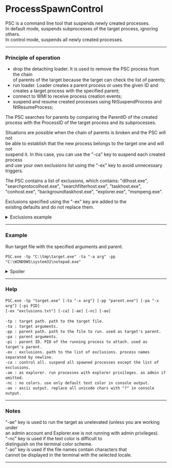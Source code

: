 # ProcessSpawnControl  
PSC is a command line tool that suspends newly created processes.  
In default mode, suspends subprocesses of the target process, ignoring others.  
In control mode, suspends all newly created processes.  

---  

### Principle of operation  

* drop the detaching loader. It is used to remove the PSC process from the chain  
of parents of the target because the target can check the list of parents;
* run loader. Loader creates a parent process or uses the given ID and  
creates a target process with the specified parent;
* connect to WMI to receive process creation events;
* suspend and resume created processes using NtSuspendProcess and NtResumeProcess;

The PSC searches for parents by comparing the ParentID of the created  
process with the ProcessID of the target process and its subprocesses.  

Situations are possible when the chain of parents is broken and the PSC will not  
be able to establish that the new process belongs to the target one and will not  
suspend it. In this case, you can use the "-ca" key to suspend each created process  
and use your own exclusions list using the "-ex" key to avoid unnecessary triggers.  

The PSC contains a list of exclusions, which contains: "dllhost.exe",  
"searchprotocolhost.exe", "searchfilterhost.exe", "taskhost.exe",  
"conhost.exe", "backgroundtaskhost.exe", "explorer.exe", "msmpeng.exe".  

Exclusions specified using the "-ex" key are added to the  
existing defaults and do not replace them.  

<details>
  <summary>Exclusions example</summary>  
  
  ```
  PSC.exe -tp "path\to\target.exe" -ex "path\to\exclusions.txt"
  ```
  
  ![exclusions](https://github.com/xoreaxecx/ProcessSpawnControl/blob/main/_pics/exclusions.png)    
</details>

---  

### Example  
Run target file with the specified arguments and parent.
```
PSC.exe -tp "C:\tmp\target.exe" -ta "-a arg" -pp "C:\WINDOWS\system32\notepad.exe"
```
<details>
  <summary>Spoiler</summary>
  
  Parent process is running. Target process created and ready to run.  
  ![created](https://github.com/xoreaxecx/ProcessSpawnControl/blob/main/_pics/created_console.png)  
  
  ![created](https://github.com/xoreaxecx/ProcessSpawnControl/blob/main/_pics/created_processes.png)  
  
  Target process is running and has created a subprocess.  
  ![suspended](https://github.com/xoreaxecx/ProcessSpawnControl/blob/main/_pics/suspended.png)  
</details>

---  

### Help  
```
PSC.exe -tp "target.exe" [-ta "-x arg"] [-pp "parent.exe"] [-pa "-x arg"] [-pi PID]
[-ex "exclusions.txt"] [-ca] [-ae] [-nc] [-ao]

-tp : target path. path to the target file.
-ta : target arguments.
-pp : parent path. path to the file to run. used as target's parent.
-pa : parent arguments.
-pi : parent ID. PID of the running process to attach. used as target's parent.
-ex : exclusions. path to the list of exclusions. process names separated by newline.
-ca : control all. suspend all spawned processes except the list of exclusions.
-ae : as explorer. run processes with explorer privileges. as admin if omitted.
-nc : no colors. use only default text color in console output.
-ao : ascii output. replace all unicode chars with "?" in console output.
```

---  

### Notes
"-ae" key is used to run the target as unelevated (unless you are working under  
an admin account and Explorer.exe is not running with admin privileges).  
"-nc" key is used if the text color is difficult to  
distinguish on the terminal color scheme.  
"-ao" key is used if the file names contain characters that  
cannot be displayed in the terminal with the selected locale.  

---  

